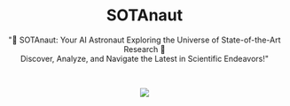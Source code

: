 <div align="center">

# SOTAnaut

"🚀 SOTAnaut: Your AI Astronaut Exploring the Universe of State-of-the-Art Research 🌌 <br>
Discover, Analyze, and Navigate the Latest in Scientific Endeavors!"

</div>

<br>

<div align="center">

![](https://github.com/PuchalaS/SOTAnaut/blob/main/github_images/banner.png)

</div>
